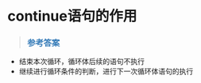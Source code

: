 # continue语句的作用

> ### <font color=#337AB7 > 参考答案</font> 

- 结束本次循环，循环体后续的语句不执行
- 继续进行循环条件的判断，进行下一次循环体语句的执行

